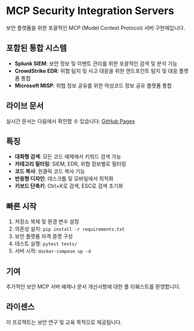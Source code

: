 # MCP Security Integration Servers

보안 플랫폼을 위한 포괄적인 MCP (Model Context Protocol) 서버 구현체입니다.

## 포함된 통합 시스템

- **Splunk SIEM**: 보안 정보 및 이벤트 관리를 위한 포괄적인 검색 및 분석 기능
- **CrowdStrike EDR**: 위협 탐지 및 사고 대응을 위한 엔드포인트 탐지 및 대응 플랫폼 통합
- **Microsoft MISP**: 위협 정보 공유를 위한 악성코드 정보 공유 플랫폼 통합

## 라이브 문서

실시간 문서는 다음에서 확인할 수 있습니다: [GitHub Pages](https://jmstar85.github.io/SecurityMCP)

## 특징

- **대화형 검색**: 모든 코드 예제에서 키워드 검색 가능
- **카테고리 필터링**: SIEM, EDR, 위협 정보별로 필터링
- **코드 복사**: 원클릭 코드 복사 기능
- **반응형 디자인**: 데스크톱 및 모바일에서 최적화
- **키보드 단축키**: Ctrl+K로 검색, ESC로 검색 초기화

## 빠른 시작

1. 저장소 복제 및 환경 변수 설정
2. 의존성 설치: `pip install -r requirements.txt`
3. 보안 플랫폼 자격 증명 구성
4. 테스트 실행: `pytest tests/`
5. 서버 시작: `docker-compose up -d`

## 기여

추가적인 보안 MCP 서버 예제나 문서 개선사항에 대한 풀 리퀘스트를 환영합니다.

## 라이센스

이 프로젝트는 보안 연구 및 교육 목적으로 제공됩니다.